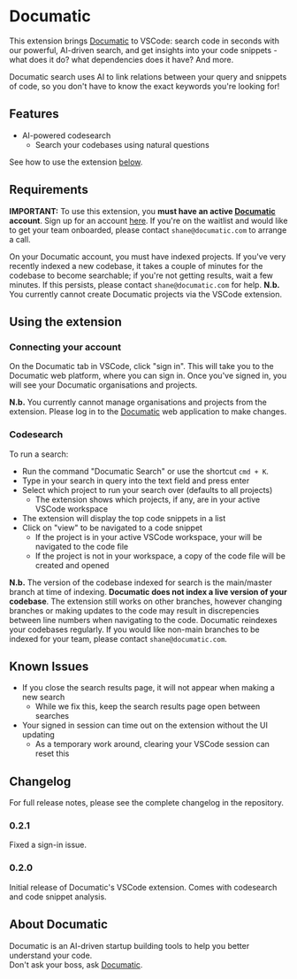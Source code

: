 # Documatic

This extension brings [Documatic] to VSCode:
search code in seconds with our powerful,
AI-driven search,
and get insights into your code snippets -
what does it do?
what dependencies does it have?
And more.

Documatic search uses AI to link relations between
your query and snippets of code,
so you don't have to know the exact keywords
you're looking for!


<!---![Demo of running a search on the Documatic extension](./resources/assets/vscode-demo.gif)--->

## Features

* AI-powered codesearch
  * Search your codebases using natural questions

See how to use the extension [below](#using-the-extension).


## Requirements

**IMPORTANT:** To use this extension,
you **must have an active [Documatic] account**.
Sign up for an account [here][documatic-app].
If you're on the waitlist
and would like to get your team onboarded,
please contact `shane@documatic.com`
to arrange a call.

On your Documatic account,
you must have indexed projects.
If you've very recently indexed a new codebase,
it takes a couple of minutes
for the codebase to become searchable;
if you're not getting results,
wait a few minutes.
If this persists,
please contact `shane@documatic.com`
for help.
**N.b.** You currently cannot create
Documatic projects via the VSCode extension.

## Using the extension

### Connecting your account

On the Documatic tab in VSCode, click "sign in".
This will take you to the Documatic web platform,
where you can sign in.
Once you've signed in,
you will see your Documatic organisations
and projects.

**N.b.** You currently cannot manage organisations
and projects from the extension.
Please log in to the [Documatic][documatic-app]
web application to make changes.

### Codesearch

To run a search:

* Run the command "Documatic Search" or use the shortcut `cmd + K`.
* Type in your search in query into the text field and press enter
* Select which project to run your search over (defaults to all projects)
  * The extension shows which projects, if any, are in your active VSCode workspace
* The extension will display the top code snippets in a list
* Click on "view" to be navigated to a code snippet
  * If the project is in your active VSCode workspace, your will be navigated to the code file
  * If the project is not in your workspace, a copy of the code file will be created and opened


**N.b.** The version of the codebase indexed for search
is the main/master branch at time of indexing.
**Documatic does not index a live version of your codebase**.
The extension still works on other branches,
however changing branches or making updates to the code
may result in discrepencies between line numbers
when navigating to the code.
Documatic reindexes your codebases regularly.
If you would like non-main branches to be indexed
for your team,
please contact `shane@documatic.com`.

## Known Issues

* If you close the search results page, it will not appear when making a new search
  * While we fix this, keep the search results page open between searches
* Your signed in session can time out on the extension without the UI updating
  * As a temporary work around, clearing your VSCode session can reset this

## Changelog

For full release notes,
please see the complete changelog
in the repository.

### 0.2.1

Fixed a sign-in issue.

### 0.2.0

Initial release of Documatic's VSCode extension.
Comes with codesearch and code snippet analysis.


## About Documatic

Documatic is an AI-driven startup
building tools to help you better understand your code.\
Don't ask your boss,
ask [Documatic].


[documatic]: https://www.documatic.com
[documatic-app]: https://app.documatic.com
